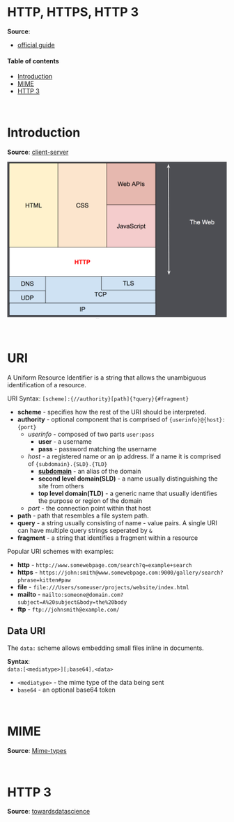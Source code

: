 # HTTP, HTTPS, HTTP 3

__Source__:
* [official guide](https://redux.js.org/introduction/getting-started)

#### Table of contents

* [Introduction](#introduction)
* [MIME](#mime)
* [HTTP 3](#HTTP-3)



&nbsp;
# Introduction
__Source__: [client-server](https://developer.mozilla.org/en-US/docs/Learn/Server-side/First_steps/Client-Server_overview)

![HTTP](content/http.png)

&nbsp;
# URI
A Uniform Resource Identifier is a string that allows the unambiguous identification of a resource.

URI Syntax: `[scheme]:{//authority}[path]{?query}{#fragment}`
* __scheme__ - specifies how the rest of the URI should be interpreted. 
* __authority__ - optional component that is comprised of `{userinfo}@{host}:{port}`
    * _userinfo_ - composed of two parts `user:pass`
        * __user__ - a username
        * __pass__ - password matching the username
    * _host_ - a registered name or an ip address. If a name it is comprised of `{subdomain}.{SLD}.{TLD}`
        * [__subdomain__](#subdomain) - an alias of the domain
        * __second level domain(SLD)__ - a name usually distinguishing the site from others 
        * __top level domain(TLD)__ - a generic name that usually identifies the purpose or region of the domain
    * _port_ - the connection point within that host
* __path__ - path that resembles a file system path. 
* __query__ - a string usually consisting of name - value pairs. A single URI can have multiple query strings seperated by `&`
* __fragment__ - a string that identifies a fragment within a resource

Popular URI schemes with examples:
* __http__ - `http://www.somewebpage.com/search?q=example+search`
* __https__ - `https://john:smith@www.somewebpage.com:9000/gallery/search?phrase=kitten#paw`
* __file__ - `file:///Users/someuser/projects/website/index.html`
* __mailto__ - `mailto:someone@domain.com?subject=A%20subject&body=the%20body`
* __ftp__ - `ftp://johnsmith@example.com/`

## Data URI
The `data:` scheme allows embedding small files inline in documents.

__Syntax__:\
`data:[<mediatype>][;base64],<data>`
* `<mediatype>` - the mime type of the data being sent
* `base64` - an optional base64 token 



&nbsp;
# MIME
__Source__: [Mime-types](https://developer.mozilla.org/en-US/docs/Web/HTTP/Basics_of_HTTP/MIME_Types)

&nbsp;
# HTTP 3
__Source__: [towardsdatascience](https://towardsdatascience.com/http-3-is-out-and-about-7c903f9aab9e)